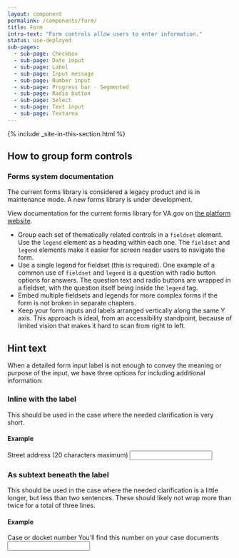 ```yaml
---
layout: component
permalink: /components/form/
title: Form
intro-text: "Form controls allow users to enter information."
status: use-deployed
sub-pages:
  - sub-page: Checkbox
  - sub-page: Date input
  - sub-page: Label
  - sub-page: Input message
  - sub-page: Number input
  - sub-page: Progress bar - Segmented
  - sub-page: Radio button
  - sub-page: Select
  - sub-page: Text input
  - sub-page: Textarea
---
```


{% include _site-in-this-section.html %}

## How to group form controls

<va-featured-content>
  <h3 slot="headline">Forms system documentation</h3>
  <p>The current forms library is considered a legacy product and is in maintenance mode. A new forms library is under development.</p>
  <p>View documentation for the current forms library for VA.gov on <a href="{{ site.forms_system_link }}">the platform website</a>.</p>
</va-featured-content>

- Group each set of thematically related controls in a `fieldset` element. Use the `legend` element as a heading within each one. The `fieldset` and `legend` elements make it easier for screen reader users to navigate the form.
- Use a single legend for fieldset (this is required). One example of a common use of `fieldset` and `legend` is a question with radio button options for answers. The question text and radio buttons are wrapped in a fieldset, with the question itself being inside the `legend` tag.
- Embed multiple fieldsets and legends for more complex forms if the form is not broken in separate chapters.
- Keep your form inputs and labels arranged vertically along the same Y axis. This approach is ideal, from an accessibility standpoint, because of limited vision that makes it hard to scan from right to left.

## Hint text

When a detailed form input label is not enough to convey the meaning or purpose of the input, we have three options for including additional information:

### Inline with the label

This should be used in the case where the needed clarification is very short.

#### Example

<div class="site-showcase">
  <form class="usa-form">
    <label class="vads-u-margin-top--0" for="input-type-text">Street address (20 characters maximum)</label>
    <input class="usa-input" id="input-type-text" name="input-type-text" type="text">
  </form>
</div>

### As subtext beneath the label

This should be used in the case where the needed clarification is a little longer, but less than two sentences. These should likely not wrap more than twice for a total of three lines.

#### Example

<div class="site-showcase">
  <form class="usa-form">
    <label class="vads-u-margin-top--0" for="input-type-text">
      Case or docket number
      <span class="vads-u-color--gray-medium vads-u-display--block">
        You'll find this number on your case documents
      </span>
    </label>
    <input class="usa-input" name="input-type-text" type="text">
  </form>
</div>
